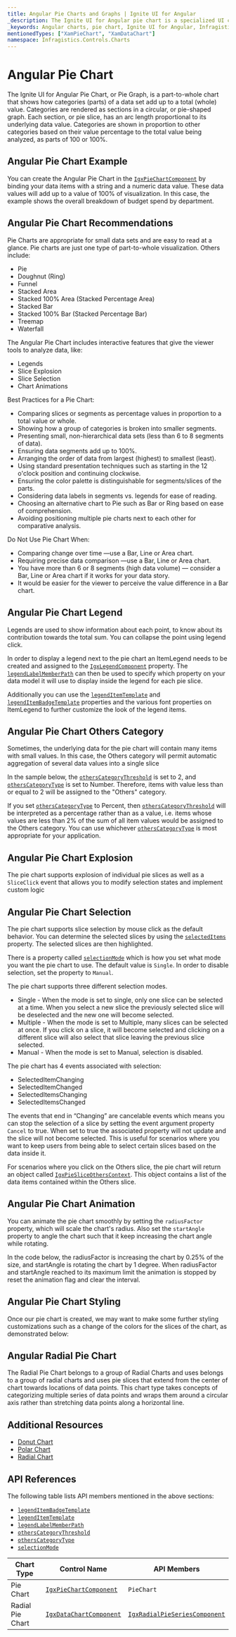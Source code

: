 ```yaml
---
title: Angular Pie Charts and Graphs | Ignite UI for Angular
_description: The Ignite UI for Angular pie chart is a specialized UI control that renders a pie chart, consisting of a circular area divided into sections.  Try for FREE.
_keywords: Angular charts, pie chart, Ignite UI for Angular, Infragistics, data binding, slice selection, slice explosion, animation
mentionedTypes: ["XamPieChart", "XamDataChart"]
namespace: Infragistics.Controls.Charts
---
```


# Angular Pie Chart

The Ignite UI for Angular Pie Chart, or Pie Graph, is a part-to-whole chart that shows how categories (parts) of a data set add up to a total (whole) value. Categories are rendered as sections in a circular, or pie-shaped graph. Each section, or pie slice, has an arc length proportional to its underlying data value. Categories are shown in proportion to other categories based on their value percentage to the total value being analyzed, as parts of 100 or 100%.

## Angular Pie Chart Example

You can create the Angular Pie Chart in the [`IgxPieChartComponent`]({environment:dvApiBaseUrl}/products/ignite-ui-angular/api/docs/typescript/latest/classes/igniteui_angular_charts.igxpiechartcomponent.html) by binding your data items with a string and a numeric data value. These data values will add up to a value of 100% of visualization. In this case, the example shows the overall breakdown of budget spend by department.

<code-view style="height: 600px" alt="Angular Pie Chart Overview"
           data-demos-base-url="{environment:dvDemosBaseUrl}"
                    iframe-src="{environment:dvDemosBaseUrl}/charts/pie-chart/overview"
                                                 github-src="charts/pie-chart/overview">
</code-view>


<div class="divider--half"></div>

## Angular Pie Chart Recommendations

Pie Charts are appropriate for small data sets and are easy to read at a glance. Pie charts are just one type of part-to-whole visualization. Others include:

*   Pie
*   Doughnut (Ring)
*   Funnel
*   Stacked Area
*   Stacked 100% Area (Stacked Percentage Area)
*   Stacked Bar
*   Stacked 100% Bar (Stacked Percentage Bar)
*   Treemap
*   Waterfall

The Angular Pie Chart includes interactive features that give the viewer tools to analyze data, like:

*   Legends
*   Slice Explosion
*   Slice Selection
*   Chart Animations

Best Practices for a Pie Chart:

*   Comparing slices or segments as percentage values in proportion to a total value or whole.
*   Showing how a group of categories is broken into smaller segments.
*   Presenting small, non-hierarchical data sets (less than 6 to 8 segments of data).
*   Ensuring data segments add up to 100%.
*   Arranging the order of data from largest (highest) to smallest (least).
*   Using standard presentation techniques such as starting in the 12 o'clock position and continuing clockwise.
*   Ensuring the color palette is distinguishable for segments/slices of the parts.
*   Considering data labels in segments vs. legends for ease of reading.
*   Choosing an alternative chart to Pie such as Bar or Ring based on ease of comprehension.
*   Avoiding positioning multiple pie charts next to each other for comparative analysis.

Do Not Use Pie Chart When:

*   Comparing change over time —use a Bar, Line or Area chart.
*   Requiring precise data comparison —use a Bar, Line or Area chart.
*   You have more than 6 or 8 segments (high data volume) — consider a Bar, Line or Area chart if it works for your data story.
*   It would be easier for the viewer to perceive the value difference in a Bar chart.

## Angular Pie Chart Legend

Legends are used to show information about each point, to know about its contribution towards the total sum. You can collapse the point using legend click.

In order to display a legend next to the pie chart an ItemLegend needs to be created and assigned to the [`IgxLegendComponent`]({environment:dvApiBaseUrl}/products/ignite-ui-angular/api/docs/typescript/latest/classes/igniteui_angular_charts.igxlegendcomponent.html) property. The [`legendLabelMemberPath`]({environment:dvApiBaseUrl}/products/ignite-ui-angular/api/docs/typescript/latest/classes/igniteui_angular_charts.igxpiechartbasecomponent.html#legendlabelmemberpath) can then be used to specify which property on your data model it will use to display inside the legend for each pie slice.

Additionally you can use the [`legendItemTemplate`]({environment:dvApiBaseUrl}/products/ignite-ui-angular/api/docs/typescript/latest/classes/igniteui_angular_charts.igxpiechartbasecomponent.html#legenditemtemplate) and [`legendItemBadgeTemplate`]({environment:dvApiBaseUrl}/products/ignite-ui-angular/api/docs/typescript/latest/classes/igniteui_angular_charts.igxpiechartbasecomponent.html#legenditembadgetemplate) properties and the various font properties on ItemLegend to further customize the look of the legend items.

<code-view style="height: 600px" alt="Angular Pie Chart Legend"
           data-demos-base-url="{environment:dvDemosBaseUrl}"
                    iframe-src="{environment:dvDemosBaseUrl}/charts/pie-chart/legend"
                                                 github-src="charts/pie-chart/legend">
</code-view>


<div class="divider--half"></div>

## Angular Pie Chart Others Category

Sometimes, the underlying data for the pie chart will contain many items with small values. In this case, the Others category will permit automatic aggregation of several data values into a single slice

In the sample below, the [`othersCategoryThreshold`]({environment:dvApiBaseUrl}/products/ignite-ui-angular/api/docs/typescript/latest/classes/igniteui_angular_charts.igxpiechartbasecomponent.html#otherscategorythreshold) is set to 2, and [`othersCategoryType`]({environment:dvApiBaseUrl}/products/ignite-ui-angular/api/docs/typescript/latest/classes/igniteui_angular_charts.igxpiechartbasecomponent.html#otherscategorytype) is set to Number. Therefore, items with value less than or equal to 2 will be assigned to the "Others" category.

If you set [`othersCategoryType`]({environment:dvApiBaseUrl}/products/ignite-ui-angular/api/docs/typescript/latest/classes/igniteui_angular_charts.igxpiechartbasecomponent.html#otherscategorytype) to Percent, then [`othersCategoryThreshold`]({environment:dvApiBaseUrl}/products/ignite-ui-angular/api/docs/typescript/latest/classes/igniteui_angular_charts.igxpiechartbasecomponent.html#otherscategorythreshold) will be interpreted as a percentage rather than as a value, i.e. items whose values are less than 2% of the sum of all item values would be assigned to the Others category. You can use whichever [`othersCategoryType`]({environment:dvApiBaseUrl}/products/ignite-ui-angular/api/docs/typescript/latest/classes/igniteui_angular_charts.igxpiechartbasecomponent.html#otherscategorytype) is most appropriate for your application.

<code-view style="height: 600px" alt="Angular Pie Chart Others"
           data-demos-base-url="{environment:dvDemosBaseUrl}"
                    iframe-src="{environment:dvDemosBaseUrl}/charts/pie-chart/others"
                                                 github-src="charts/pie-chart/others">
</code-view>


<div class="divider--half"></div>

## Angular Pie Chart Explosion

The pie chart supports explosion of individual pie slices as well as a `SliceClick` event that allows you to modify selection states and implement custom logic

<code-view style="height: 600px" alt="Angular Pie Chart Explosion"
           data-demos-base-url="{environment:dvDemosBaseUrl}"
                    iframe-src="{environment:dvDemosBaseUrl}/charts/pie-chart/explosion"
                                                 github-src="charts/pie-chart/explosion">
</code-view>


<div class="divider--half"></div>

## Angular Pie Chart Selection

The pie chart supports slice selection by mouse click as the default behavior. You can determine the selected slices by using the [`selectedItems`]({environment:dvApiBaseUrl}/products/ignite-ui-angular/api/docs/typescript/latest/classes/igniteui_angular_charts.igxpiechartbasecomponent.html#selecteditems) property. The selected slices are then highlighted.

There is a property called [`selectionMode`]({environment:dvApiBaseUrl}/products/ignite-ui-angular/api/docs/typescript/latest/classes/igniteui_angular_charts.igxpiechartbasecomponent.html#selectionmode) which is how you set what mode you want the pie chart to use. The default value is `Single`. In order to disable selection, set the property to `Manual`.

The pie chart supports three different selection modes.

*   Single - When the mode is set to single, only one slice can be selected at a time. When you select a new slice the previously selected slice will be deselected and the new one will become selected.
*   Multiple - When the mode is set to Multiple, many slices can be selected at once. If you click on a slice, it will become selected and clicking on a different slice will also select that slice leaving the previous slice selected.
*   Manual - When the mode is set to Manual, selection is disabled.

The pie chart has 4 events associated with selection:

*   SelectedItemChanging
*   SelectedItemChanged
*   SelectedItemsChanging
*   SelectedItemsChanged

The events that end in “Changing” are cancelable events which means you can stop the selection of a slice by setting the event argument property `Cancel` to true. When set to true the associated property will not update and the slice will not become selected. This is useful for scenarios where you want to keep users from being able to select certain slices based on the data inside it.

For scenarios where you click on the Others slice, the pie chart will return an object called [`IgxPieSliceOthersContext`]({environment:dvApiBaseUrl}/products/ignite-ui-angular/api/docs/typescript/latest/classes/igniteui_angular_charts.igxpiesliceotherscontext.html). This object contains a list of the data items contained within the Others slice.

<code-view style="height: 600px" alt="Angular Pie Chart Selection"
           data-demos-base-url="{environment:dvDemosBaseUrl}"
                    iframe-src="{environment:dvDemosBaseUrl}/charts/pie-chart/selection"
                                                 github-src="charts/pie-chart/selection">
</code-view>


<div class="divider--half"></div>

## Angular Pie Chart Animation

You can animate the pie chart smoothly by setting the `radiusFactor` property, which will scale the chart's radius. Also set the `startAngle` property to angle the chart such that it keep increasing the chart angle while rotating.

In the code below, the radiusFactor is increasing the chart by 0.25% of the size, and startAngle is rotating the chart by 1 degree. When radiusFactor and startAngle reached to its maximum limit the animation is stopped by reset the animation flag and clear the interval.

<code-view style="height: 600px" alt="Angular Pie Chart Animation"
           data-demos-base-url="{environment:dvDemosBaseUrl}"
                    iframe-src="{environment:dvDemosBaseUrl}/charts/pie-chart/animation"
                                                 github-src="charts/pie-chart/animation">
</code-view>


<div class="divider--half"></div>

## Angular Pie Chart Styling

Once our pie chart is created, we may want to make some further styling customizations such as a change of the colors for the slices of the chart, as demonstrated below:

<code-view style="height: 600px" alt="Angular Pie Chart Styling"
           data-demos-base-url="{environment:dvDemosBaseUrl}"
                    iframe-src="{environment:dvDemosBaseUrl}/charts/pie-chart/styling"
                                                 github-src="charts/pie-chart/styling">
</code-view>


<div class="divider--half"></div>

## Angular Radial Pie Chart

The Radial Pie Chart belongs to a group of Radial Charts and uses belongs to a group of radial charts and uses pie slices that extend from the center of chart towards locations of data points. This chart type takes concepts of categorizing multiple series of data points and wraps them around a circular axis rather than stretching data points along a horizontal line.

<code-view style="height: 600px" alt="Angular Radial Pie Chart"
           data-demos-base-url="{environment:dvDemosBaseUrl}"
                    iframe-src="{environment:dvDemosBaseUrl}/charts/data-chart/radial-pie-chart"
                                                 github-src="charts/data-chart/radial-pie-chart">
</code-view>


<div class="divider--half"></div>

## Additional Resources

*   [Donut Chart](donut-chart.md)
*   [Polar Chart](polar-chart.md)
*   [Radial Chart](radial-chart.md)

## API References

The following table lists API members mentioned in the above sections:

*   [`legendItemBadgeTemplate`]({environment:dvApiBaseUrl}/products/ignite-ui-angular/api/docs/typescript/latest/classes/igniteui_angular_charts.igxpiechartbasecomponent.html#legenditembadgetemplate)
*   [`legendItemTemplate`]({environment:dvApiBaseUrl}/products/ignite-ui-angular/api/docs/typescript/latest/classes/igniteui_angular_charts.igxpiechartbasecomponent.html#legenditemtemplate)
*   [`legendLabelMemberPath`]({environment:dvApiBaseUrl}/products/ignite-ui-angular/api/docs/typescript/latest/classes/igniteui_angular_charts.igxpiechartbasecomponent.html#legendlabelmemberpath)
*   [`othersCategoryThreshold`]({environment:dvApiBaseUrl}/products/ignite-ui-angular/api/docs/typescript/latest/classes/igniteui_angular_charts.igxpiechartbasecomponent.html#otherscategorythreshold)
*   [`othersCategoryType`]({environment:dvApiBaseUrl}/products/ignite-ui-angular/api/docs/typescript/latest/classes/igniteui_angular_charts.igxpiechartbasecomponent.html#otherscategorytype)
*   [`selectionMode`]({environment:dvApiBaseUrl}/products/ignite-ui-angular/api/docs/typescript/latest/classes/igniteui_angular_charts.igxpiechartbasecomponent.html#selectionmode)

|Chart Type       | Control Name   | API Members |
|-----------------|----------------|------------ |
|Pie Chart      | [`IgxPieChartComponent`]({environment:dvApiBaseUrl}/products/ignite-ui-angular/api/docs/typescript/latest/classes/igniteui_angular_charts.igxpiechartcomponent.html)     | `PieChart` |
|Radial Pie Chart | [`IgxDataChartComponent`]({environment:dvApiBaseUrl}/products/ignite-ui-angular/api/docs/typescript/latest/classes/igniteui_angular_charts.igxdatachartcomponent.html) | [`IgxRadialPieSeriesComponent`]({environment:dvApiBaseUrl}/products/ignite-ui-angular/api/docs/typescript/latest/classes/igniteui_angular_charts.igxradialpieseriescomponent.html) |
